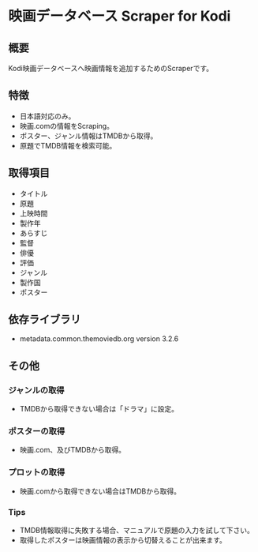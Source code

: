 # 映画データベース  Scraper for Kodi

## 概要
Kodi映画データベースへ映画情報を追加するためのScraperです。

## 特徴
 - 日本語対応のみ。
 - 映画.comの情報をScraping。
 - ポスター、ジャンル情報はTMDBから取得。
 - 原題でTMDB情報を検索可能。

## 取得項目
 - タイトル
 - 原題
 - 上映時間
 - 製作年
 - あらすじ
 - 監督
 - 俳優
 - 評価
 - ジャンル
 - 製作国
 - ポスター

## 依存ライブラリ
 - metadata.common.themoviedb.org version 3.2.6

## その他
### ジャンルの取得
 - TMDBから取得できない場合は「ドラマ」に設定。

### ポスターの取得
 - 映画.com、及びTMDBから取得。

### プロットの取得
 - 映画.comから取得できない場合はTMDBから取得。

### Tips
 - TMDB情報取得に失敗する場合、マニュアルで原題の入力を試して下さい。
 - 取得したポスターは映画情報の表示から切替えることが出来ます。
